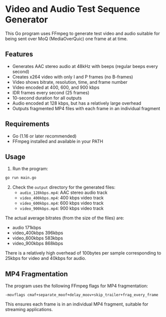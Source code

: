 # Video and Audio Test Sequence Generator

This Go program uses FFmpeg to generate test video and audio suitable for being
sent over MoQ (MediaOverQuic) one frame at at time.

## Features

- Generates AAC stereo audio at 48kHz with beeps (regular beeps every second)
- Creates x264 video with only I and P frames (no B-frames)
- Video shows bitrate, resolution, time, and frame number
- Video encoded at 400, 600, and 900 kbps
- IDR frames every second (25 frames)
- 10-second duration for all outputs
- Audio encoded at 128 kbps, but has a relatively large overhead
- Outputs fragmented MP4 files with each frame in an individual fragment

## Requirements

- Go (1.16 or later recommended)
- FFmpeg installed and available in your PATH

## Usage

1. Run the program:

```bash
go run main.go
```

2. Check the `output` directory for the generated files:
   - `audio_128kbps.mp4`: AAC stereo audio track
   - `video_400kbps.mp4`: 400 kbps video track
   - `video_600kbps.mp4`: 600 kbps video track
   - `video_900kbps.mp4`: 900 kbps video track

The actual average bitrates (from the size of the files) are:

* audio 171kbps
* video_400kbps 396kbps
* video_600kbps 583kbps
* video_900kbps 868kbps

There is a relatively high overhead of 100bytes per sample corresponding
to 25kbps for video and 40kbps for audio.

## MP4 Fragmentation

The program uses the following FFmpeg flags for MP4 fragmentation:
```
-movflags cmaf+separate_moof+delay_moov+skip_trailer+frag_every_frame
```

This ensures each frame is in an individual MP4 fragment, suitable for streaming applications.
